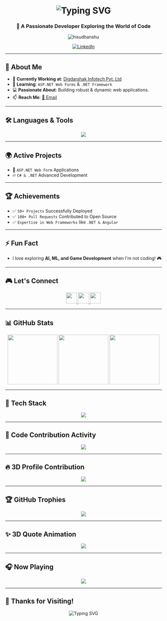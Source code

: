 <h1 align="center">
  <img src="https://readme-typing-svg.herokuapp.com?font=Orbitron&size=35&color=%2300FF00&center=true&vCenter=true&lines=Hi+👋,+I'm+Sudhanshu+Bharti;Passionate+Developer+From+India;Web+Development+Enthusiast" alt="Typing SVG" />
</h1>

<h3 align="center">🚀 A Passionate Developer Exploring the World of Code</h3>

<p align="center">
  <img src="https://komarev.com/ghpvc/?username=hisudhanshu&label=Profile%20views&color=0e75b6&style=flat" alt="hisudhanshu" />
</p>

<p align="center">
  <a href="https://www.linkedin.com/in/sudhanshu-bharti-035208218/" target="_blank">
    <img src="https://img.shields.io/badge/LinkedIn-Profile-blue?logo=linkedin&style=for-the-badge" alt="LinkedIn" />
  </a>
</p>

---

## 🎯 **About Me**
- 🔭 **Currently Working at**: [Digdarshak Infotech Pvt. Ltd](https://www.digdarshak.com/)
- 🌱 **Learning**: `ASP.NET Web Forms` & `.NET Framework`
- 💻 **Passionate About**: Building robust & dynamic web applications.
- 📫 **Reach Me**: [📩 Email](mailto:sudhanshubharti1999@gmail.com)

---

## 🛠️ **Languages & Tools**
<p align="center">
  <img src="https://skillicons.dev/icons?i=angular,bootstrap,dotnet,csharp,html,css,js,python" />
</p>

---

## 🌍 **Active Projects**
- 🚀 `ASP.NET Web Form` Applications
- 🔥 `C# & .NET` Advanced Development

---

## 🏆 **Achievements**
- ✅ `50+ Projects` Successfully Deployed  
- ✅ `100+ Pull Requests` Contributed to Open Source  
- ✅ `Expertise in Web Frameworks` like `.NET & Angular`

---

## ⚡ **Fun Fact**
- I love exploring **AI, ML, and Game Development** when I'm not coding! 🎮

---

## 🎮 **Let's Connect**
<p align="center">
  <a href="https://www.youtube.com/c/yourchannel" target="_blank">
    <img src="https://img.shields.io/static/v1?message=YouTube&logo=youtube&label=&color=FF0000&logoColor=white&labelColor=&style=for-the-badge" height="35" />
  </a>
  <a href="https://www.instagram.com/yourprofile" target="_blank">
    <img src="https://img.shields.io/static/v1?message=Instagram&logo=instagram&label=&color=E4405F&logoColor=white&labelColor=&style=for-the-badge" height="35" />
  </a>
  <a href="https://www.twitch.tv/yourchannel" target="_blank">
    <img src="https://img.shields.io/static/v1?message=Twitch&logo=twitch&label=&color=9146FF&logoColor=white&labelColor=&style=for-the-badge" height="35" />
  </a>
</p>

---

## 📊 **GitHub Stats**
<div align="center">
  <img src="https://github-readme-stats.vercel.app/api?username=hisudhanshu&theme=tokyonight&show_icons=true&hide_border=false" height="160px" />
  <img src="https://github-readme-streak-stats.herokuapp.com/?user=hisudhanshu&theme=tokyonight&hide_border=false" height="160px" />
  <img src="https://github-readme-stats.vercel.app/api/top-langs/?username=hisudhanshu&layout=compact&theme=tokyonight" height="160px" />
</div>

---

## 🎨 **Tech Stack**
<p align="center">
  <img src="https://skillicons.dev/icons?i=html,css,js,ts,react,angular,bootstrap,tailwind,dotnet,csharp,python" />
</p>

---

## 🚀 **Code Contribution Activity**
<p align="center">
  <img src="https://activity-graph.herokuapp.com/graph?username=hisudhanshu&theme=react-dark" />
</p>

---

## 🔥 **3D Profile Contribution**
<p align="center">
  <img src="https://github.com/hisudhanshu/hisudhanshu/raw/output/github-contribution-grid-snake.svg" />
</p>

---

## 🏆 **GitHub Trophies**
<p align="center">
  <img src="https://github-profile-trophy.vercel.app/?username=hisudhanshu&theme=tokyonight" />
</p>

---

## ✨ **3D Quote Animation**
<p align="center">
  <img src="https://quotes-github-readme.vercel.app/api?type=horizontal&theme=tokyonight" />
</p>

---

## 🎧 **Now Playing**
<p align="center">
  <img src="https://spotify-github-profile.vercel.app/api/view?uid=your_spotify_id&cover_image=true&theme=default&bar_color=53b14f&bar_color_cover=true" />
</p>

---

## 🏁 **Thanks for Visiting!**
<p align="center">
  <img src="https://readme-typing-svg.herokuapp.com?font=Orbitron&size=22&color=%23FF00FF&center=true&vCenter=true&lines=Happy+Coding!;Stay+Motivated!;Keep+Learning!;Connect+With+Me!;Enjoy+Your+Day!" alt="Typing SVG" />
</p>

